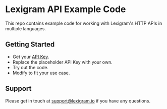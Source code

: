 # Lexigram API Example Code
This repo contains example code for working with Lexigram's HTTP APIs in multiple languages.

## Getting Started
- Get your [API Key](https://app.lexigram.io).
- Replace the placeholder API Key with your own.
- Try out the code.
- Modify to fit your use case.

## Support
Please get in touch at [support@lexigram.io](mailto:support@lexigram.io) if you have any questions.

